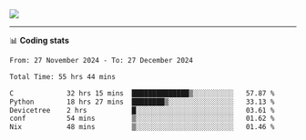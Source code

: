 <picture>
  <source
  srcset="https://github-readme-stats.vercel.app/api?username=sant0s12&show_icons=true&theme=dark"
  media="(prefers-color-scheme: dark)"
  />
  <source
  srcset="https://github-readme-stats.vercel.app/api?username=sant0s12&show_icons=true"
  media="(prefers-color-scheme: light)"
  />
  <img src="https://github-readme-stats.vercel.app/api?username=sant0s12&show_icons=true" />
</picture>

---

📊 **Coding stats**

<!--START_SECTION:waka-->

```txt
From: 27 November 2024 - To: 27 December 2024

Total Time: 55 hrs 44 mins

C             32 hrs 15 mins  ██████████████▒░░░░░░░░░░   57.87 %
Python        18 hrs 27 mins  ████████▒░░░░░░░░░░░░░░░░   33.13 %
Devicetree    2 hrs           █░░░░░░░░░░░░░░░░░░░░░░░░   03.61 %
conf          54 mins         ▒░░░░░░░░░░░░░░░░░░░░░░░░   01.62 %
Nix           48 mins         ▒░░░░░░░░░░░░░░░░░░░░░░░░   01.46 %
```

<!--END_SECTION:waka-->
